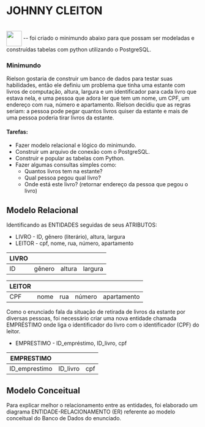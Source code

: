 # JOHNNY CLEITON

<div>
  <div style="display: inline_block"><br>
    <img align="center" height="40" width="40" src="https://cdn.jsdelivr.net/gh/devicons/devicon/icons/postgresql/postgresql-plain.svg" /> -- foi criado o minimundo abaixo para que possam ser modeladas e construídas tabelas com python utilizando o PostgreSQL.
  </div>
</div>



### Minimundo

Rielson gostaria de construir um banco de dados para testar suas habilidades, então ele definiu um problema que tinha uma estante com livros de computação, altura, largura e um identificador para cada livro que estava nela, e uma pessoa que adora ler que tem um nome, um CPF, um endereço com rua, número e apartamento. Rielson decidiu que as regras seriam: a pessoa pode pegar quantos livros quiser da estante e mais de uma pessoa poderia tirar livros da estante.

#### Tarefas:

- Fazer modelo relacional e lógico do minimundo.
- Construir um arquivo de conexão com o PostgreSQL.
- Construir e popular as tabelas com Python.
- Fazer algumas consultas simples como:
    - Quantos livros tem na estante?
    - Qual pessoa pegou qual livro?
    - Onde está este livro? (retornar endereço da pessoa que pegou o livro)

## Modelo Relacional

Identificando as ENTIDADES seguidas de seus ATRIBUTOS:

- LIVRO - ID, gênero (literário), altura, largura
- LEITOR - cpf, nome, rua, número, apartamento

|  LIVRO   |          |          |          |  
| -------- | -------- | -------- | -------- | 
|     ID   | gênero   | altura   | largura  |          

|  LEITOR  |          |          |          |              | 
| -------- | -------- | -------- | -------- | ------------ | 
|   CPF    |   nome   |   rua    |  número  | apartamento  | 

Como o enunciado fala da situação de retirada de livros da estante por diversas pessoas, foi necessário criar uma nova entidade chamada EMPRÉSTIMO onde liga o identificador do livro com o identificador (CPF) do leitor.

- EMPRESTIMO - ID_empréstimo, ID_livro, cpf

| EMPRESTIMO     |          |          |     
| -------------- | -------- | -------- | 
| ID_emprestimo  | ID_livro |   cpf    |

## Modelo Conceitual

Para explicar melhor o relacionamento entre as entidades, foi elaborado um diagrama ENTIDADE-RELACIONAMENTO (ER) referente ao modelo conceitual do Banco de Dados do enunciado.
